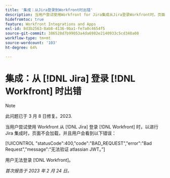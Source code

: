 ```yaml
---
title: '集成：从Jira登录到Workfront时出错'
description: 当用户尝试使用Workfront for Jira集成从Jira登录Workfront时，页面无法加载，且用户看到错误消息。
hidefromtoc: true
feature: Workfront Integrations and Apps
exl-id: 8d3b2563-8ab8-4136-9ba1-fe7a0c4654f5
source-git-commit: 386528d7b99053a4da6982e2140933c5cd348a08
workflow-type: tm+mt
source-wordcount: '103'
ht-degree: 64%

---
```


# 集成：从 [!DNL Jira] 登录 [!DNL Workfront] 时出错

>[!NOTE]
>
>此问题已于 3 月 8 日修复。2023.

当用户尝试使用 Workfront 从 [!DNL Jira] 登录 [!DNL Workfront] 时，以进行 Jira 集成时，页面不会加载，并且用户会看到以下错误：

[!UICONTROL &quot;statusCode&quot;:400,&quot;code&quot;:&quot;BAD_REQUEST&quot;,&quot;error&quot;:&quot;Bad Request&quot;,&quot;message&quot;:“无法验证 atlassian JWT。”]

用户无法登录 [!DNL Workfront]。

_首次报告于 2023 年 2 月 24 日。_
